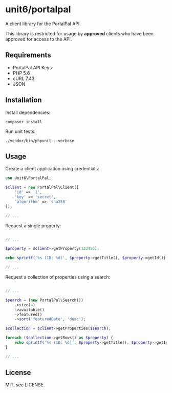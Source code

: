 # unit6/portalpal

A client library for the PortalPal API.

This library is restricted for usage by **approved** clients who have been approved for access to the API.

## Requirements

 - PortalPal API Keys
 - PHP 5.6
 - cURL 7.43
 - JSON

## Installation

Install dependencies:

    composer install

Run unit tests:

    ./vendor/bin/phpunit --verbose

## Usage

Create a client application using credentials:

```php
use Unit6\PortalPal;

$client = new PortalPal\Client([
	'id' => '1',
	'key' => 'secret',
	'algorithm' => 'sha256'
]);

// ...

```

Request a single property:

```php

// ...

$property = $client->getProperty(123456);

echo sprintf('%s (ID: %d)', $property->getTitle(), $property->getId()) . PHP_EOL;

// ...

```

Request a collection of properties using a search:

```php

// ...

$search = (new PortalPal\Search())
    ->size(4)
    ->available()
    ->featured()
    ->sort('featuredDate', 'desc');

$collection = $client->getProperties($search);

foreach ($collection->getRows() as $property) {
    echo sprintf('%s (ID: %d)', $property->getTitle(), $property->getId()) . PHP_EOL;
}

// ...

```

## License

MIT, see LICENSE.